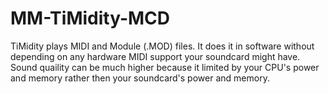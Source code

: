 MM-TiMidity-MCD
===============

TiMidity plays MIDI and Module (.MOD) files. It does it in software without depending on any hardware MIDI support your soundcard might have. Sound quaility can be much higher because it limited by your CPU's power and memory rather then your soundcard's power and memory.